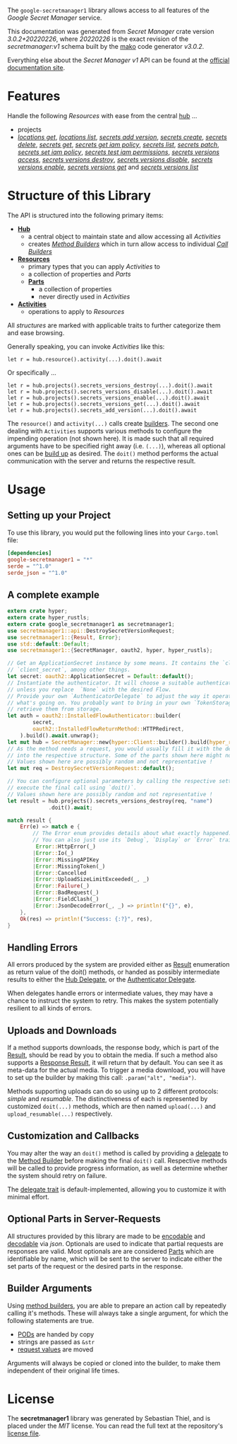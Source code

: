 <!---
DO NOT EDIT !
This file was generated automatically from 'src/mako/api/README.md.mako'
DO NOT EDIT !
-->
The `google-secretmanager1` library allows access to all features of the *Google Secret Manager* service.

This documentation was generated from *Secret Manager* crate version *3.0.2+20220226*, where *20220226* is the exact revision of the *secretmanager:v1* schema built by the [mako](http://www.makotemplates.org/) code generator *v3.0.2*.

Everything else about the *Secret Manager* *v1* API can be found at the
[official documentation site](https://cloud.google.com/secret-manager/).
# Features

Handle the following *Resources* with ease from the central [hub](https://docs.rs/google-secretmanager1/3.0.2+20220226/google_secretmanager1/SecretManager) ... 

* projects
 * [*locations get*](https://docs.rs/google-secretmanager1/3.0.2+20220226/google_secretmanager1/api::ProjectLocationGetCall), [*locations list*](https://docs.rs/google-secretmanager1/3.0.2+20220226/google_secretmanager1/api::ProjectLocationListCall), [*secrets add version*](https://docs.rs/google-secretmanager1/3.0.2+20220226/google_secretmanager1/api::ProjectSecretAddVersionCall), [*secrets create*](https://docs.rs/google-secretmanager1/3.0.2+20220226/google_secretmanager1/api::ProjectSecretCreateCall), [*secrets delete*](https://docs.rs/google-secretmanager1/3.0.2+20220226/google_secretmanager1/api::ProjectSecretDeleteCall), [*secrets get*](https://docs.rs/google-secretmanager1/3.0.2+20220226/google_secretmanager1/api::ProjectSecretGetCall), [*secrets get iam policy*](https://docs.rs/google-secretmanager1/3.0.2+20220226/google_secretmanager1/api::ProjectSecretGetIamPolicyCall), [*secrets list*](https://docs.rs/google-secretmanager1/3.0.2+20220226/google_secretmanager1/api::ProjectSecretListCall), [*secrets patch*](https://docs.rs/google-secretmanager1/3.0.2+20220226/google_secretmanager1/api::ProjectSecretPatchCall), [*secrets set iam policy*](https://docs.rs/google-secretmanager1/3.0.2+20220226/google_secretmanager1/api::ProjectSecretSetIamPolicyCall), [*secrets test iam permissions*](https://docs.rs/google-secretmanager1/3.0.2+20220226/google_secretmanager1/api::ProjectSecretTestIamPermissionCall), [*secrets versions access*](https://docs.rs/google-secretmanager1/3.0.2+20220226/google_secretmanager1/api::ProjectSecretVersionAccesCall), [*secrets versions destroy*](https://docs.rs/google-secretmanager1/3.0.2+20220226/google_secretmanager1/api::ProjectSecretVersionDestroyCall), [*secrets versions disable*](https://docs.rs/google-secretmanager1/3.0.2+20220226/google_secretmanager1/api::ProjectSecretVersionDisableCall), [*secrets versions enable*](https://docs.rs/google-secretmanager1/3.0.2+20220226/google_secretmanager1/api::ProjectSecretVersionEnableCall), [*secrets versions get*](https://docs.rs/google-secretmanager1/3.0.2+20220226/google_secretmanager1/api::ProjectSecretVersionGetCall) and [*secrets versions list*](https://docs.rs/google-secretmanager1/3.0.2+20220226/google_secretmanager1/api::ProjectSecretVersionListCall)




# Structure of this Library

The API is structured into the following primary items:

* **[Hub](https://docs.rs/google-secretmanager1/3.0.2+20220226/google_secretmanager1/SecretManager)**
    * a central object to maintain state and allow accessing all *Activities*
    * creates [*Method Builders*](https://docs.rs/google-secretmanager1/3.0.2+20220226/google_secretmanager1/client::MethodsBuilder) which in turn
      allow access to individual [*Call Builders*](https://docs.rs/google-secretmanager1/3.0.2+20220226/google_secretmanager1/client::CallBuilder)
* **[Resources](https://docs.rs/google-secretmanager1/3.0.2+20220226/google_secretmanager1/client::Resource)**
    * primary types that you can apply *Activities* to
    * a collection of properties and *Parts*
    * **[Parts](https://docs.rs/google-secretmanager1/3.0.2+20220226/google_secretmanager1/client::Part)**
        * a collection of properties
        * never directly used in *Activities*
* **[Activities](https://docs.rs/google-secretmanager1/3.0.2+20220226/google_secretmanager1/client::CallBuilder)**
    * operations to apply to *Resources*

All *structures* are marked with applicable traits to further categorize them and ease browsing.

Generally speaking, you can invoke *Activities* like this:

```Rust,ignore
let r = hub.resource().activity(...).doit().await
```

Or specifically ...

```ignore
let r = hub.projects().secrets_versions_destroy(...).doit().await
let r = hub.projects().secrets_versions_disable(...).doit().await
let r = hub.projects().secrets_versions_enable(...).doit().await
let r = hub.projects().secrets_versions_get(...).doit().await
let r = hub.projects().secrets_add_version(...).doit().await
```

The `resource()` and `activity(...)` calls create [builders][builder-pattern]. The second one dealing with `Activities` 
supports various methods to configure the impending operation (not shown here). It is made such that all required arguments have to be 
specified right away (i.e. `(...)`), whereas all optional ones can be [build up][builder-pattern] as desired.
The `doit()` method performs the actual communication with the server and returns the respective result.

# Usage

## Setting up your Project

To use this library, you would put the following lines into your `Cargo.toml` file:

```toml
[dependencies]
google-secretmanager1 = "*"
serde = "^1.0"
serde_json = "^1.0"
```

## A complete example

```Rust
extern crate hyper;
extern crate hyper_rustls;
extern crate google_secretmanager1 as secretmanager1;
use secretmanager1::api::DestroySecretVersionRequest;
use secretmanager1::{Result, Error};
use std::default::Default;
use secretmanager1::{SecretManager, oauth2, hyper, hyper_rustls};

// Get an ApplicationSecret instance by some means. It contains the `client_id` and 
// `client_secret`, among other things.
let secret: oauth2::ApplicationSecret = Default::default();
// Instantiate the authenticator. It will choose a suitable authentication flow for you, 
// unless you replace  `None` with the desired Flow.
// Provide your own `AuthenticatorDelegate` to adjust the way it operates and get feedback about 
// what's going on. You probably want to bring in your own `TokenStorage` to persist tokens and
// retrieve them from storage.
let auth = oauth2::InstalledFlowAuthenticator::builder(
        secret,
        oauth2::InstalledFlowReturnMethod::HTTPRedirect,
    ).build().await.unwrap();
let mut hub = SecretManager::new(hyper::Client::builder().build(hyper_rustls::HttpsConnector::with_native_roots().https_or_http().enable_http1().enable_http2().build()), auth);
// As the method needs a request, you would usually fill it with the desired information
// into the respective structure. Some of the parts shown here might not be applicable !
// Values shown here are possibly random and not representative !
let mut req = DestroySecretVersionRequest::default();

// You can configure optional parameters by calling the respective setters at will, and
// execute the final call using `doit()`.
// Values shown here are possibly random and not representative !
let result = hub.projects().secrets_versions_destroy(req, "name")
             .doit().await;

match result {
    Err(e) => match e {
        // The Error enum provides details about what exactly happened.
        // You can also just use its `Debug`, `Display` or `Error` traits
         Error::HttpError(_)
        |Error::Io(_)
        |Error::MissingAPIKey
        |Error::MissingToken(_)
        |Error::Cancelled
        |Error::UploadSizeLimitExceeded(_, _)
        |Error::Failure(_)
        |Error::BadRequest(_)
        |Error::FieldClash(_)
        |Error::JsonDecodeError(_, _) => println!("{}", e),
    },
    Ok(res) => println!("Success: {:?}", res),
}

```
## Handling Errors

All errors produced by the system are provided either as [Result](https://docs.rs/google-secretmanager1/3.0.2+20220226/google_secretmanager1/client::Result) enumeration as return value of
the doit() methods, or handed as possibly intermediate results to either the 
[Hub Delegate](https://docs.rs/google-secretmanager1/3.0.2+20220226/google_secretmanager1/client::Delegate), or the [Authenticator Delegate](https://docs.rs/yup-oauth2/*/yup_oauth2/trait.AuthenticatorDelegate.html).

When delegates handle errors or intermediate values, they may have a chance to instruct the system to retry. This 
makes the system potentially resilient to all kinds of errors.

## Uploads and Downloads
If a method supports downloads, the response body, which is part of the [Result](https://docs.rs/google-secretmanager1/3.0.2+20220226/google_secretmanager1/client::Result), should be
read by you to obtain the media.
If such a method also supports a [Response Result](https://docs.rs/google-secretmanager1/3.0.2+20220226/google_secretmanager1/client::ResponseResult), it will return that by default.
You can see it as meta-data for the actual media. To trigger a media download, you will have to set up the builder by making
this call: `.param("alt", "media")`.

Methods supporting uploads can do so using up to 2 different protocols: 
*simple* and *resumable*. The distinctiveness of each is represented by customized 
`doit(...)` methods, which are then named `upload(...)` and `upload_resumable(...)` respectively.

## Customization and Callbacks

You may alter the way an `doit()` method is called by providing a [delegate](https://docs.rs/google-secretmanager1/3.0.2+20220226/google_secretmanager1/client::Delegate) to the 
[Method Builder](https://docs.rs/google-secretmanager1/3.0.2+20220226/google_secretmanager1/client::CallBuilder) before making the final `doit()` call. 
Respective methods will be called to provide progress information, as well as determine whether the system should 
retry on failure.

The [delegate trait](https://docs.rs/google-secretmanager1/3.0.2+20220226/google_secretmanager1/client::Delegate) is default-implemented, allowing you to customize it with minimal effort.

## Optional Parts in Server-Requests

All structures provided by this library are made to be [encodable](https://docs.rs/google-secretmanager1/3.0.2+20220226/google_secretmanager1/client::RequestValue) and 
[decodable](https://docs.rs/google-secretmanager1/3.0.2+20220226/google_secretmanager1/client::ResponseResult) via *json*. Optionals are used to indicate that partial requests are responses 
are valid.
Most optionals are are considered [Parts](https://docs.rs/google-secretmanager1/3.0.2+20220226/google_secretmanager1/client::Part) which are identifiable by name, which will be sent to 
the server to indicate either the set parts of the request or the desired parts in the response.

## Builder Arguments

Using [method builders](https://docs.rs/google-secretmanager1/3.0.2+20220226/google_secretmanager1/client::CallBuilder), you are able to prepare an action call by repeatedly calling it's methods.
These will always take a single argument, for which the following statements are true.

* [PODs][wiki-pod] are handed by copy
* strings are passed as `&str`
* [request values](https://docs.rs/google-secretmanager1/3.0.2+20220226/google_secretmanager1/client::RequestValue) are moved

Arguments will always be copied or cloned into the builder, to make them independent of their original life times.

[wiki-pod]: http://en.wikipedia.org/wiki/Plain_old_data_structure
[builder-pattern]: http://en.wikipedia.org/wiki/Builder_pattern
[google-go-api]: https://github.com/google/google-api-go-client

# License
The **secretmanager1** library was generated by Sebastian Thiel, and is placed 
under the *MIT* license.
You can read the full text at the repository's [license file][repo-license].

[repo-license]: https://github.com/Byron/google-apis-rsblob/main/LICENSE.md
